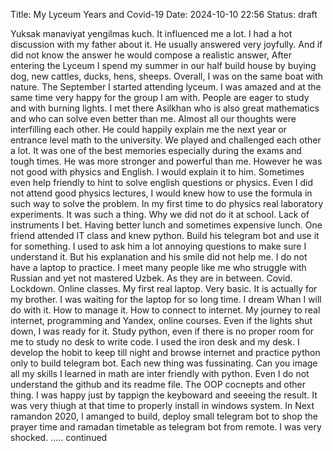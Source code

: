 Title: My Lyceum Years and Covid-19
Date: 2024-10-10 22:56
Status: draft
<!-- Modified: 2000-00-00 00:00 -->
<!-- Category: Lifestyle, AI, IT, Arabic -->

Yuksak manaviyat yengilmas kuch. It influenced me a lot. I had a hot discussion with my father about it. He usually answered very joyfully. And if did not know the answer he would compose a realistic answer, 
After entering the Lyceum I spend my summer in our half build house by buying dog, new cattles, ducks, hens, sheeps. Overall, I was on the same boat with nature. The September I started attending lyceum. 
I was amazed and at the same time very happy for the group I am with. People are eager to study and with burning lights. I met there Asilkhan who is also great mathematics and who can solve even better than me. Almost all our thoughts were interfilling each other. He could happily explain me the next year or entrance level math to the university. We played and challenged each other a lot. It was one of the best memories especially during the exams and tough times. He was more stronger and powerful than me. However he was not good with physics and English. I would explain it to him. Sometimes even help friendly to hint to solve english questions or physics. Even I did not attend good physics lectures, I would knew how to use the formula in such way to solve the problem. In my first time to do physics real laboratory experiments. It was such a thing. Why we did not do it at school. Lack of instruments I bet. Having better lunch and sometimes expensive lunch. One friend attended IT class and knew python. Build his telegram bot and use it for something. I used to ask him a lot annoying questions to make sure I understand it. But his explanation and his smile did not help me. I do not have a laptop to practice. 
I meet many people like me who struggle with Russian and yet not mastered Uzbek. As they are in between. Covid.  Lockdown. Online classes. My first real laptop. Very basic. It is actually for my brother. I was waiting for the laptop for so long time. I dream Whan I will do with it. How to manage it. How to connect to internet. My journey to real internet, programming and Yandex, online courses. Even if the lights shut down, I was ready for it. Study python, even if there is no proper room for me to study no desk to write code. I used the iron desk and my desk. I develop the hobit to keep till night and browse internet and practice python only to build telegram bot. Each new thing was fussinating. Can you image all my skills I learned in math are inter friendly with python. Even I do not understand the github and its readme file. The OOP cocnepts and other thing. I was happy just by tappign the keyboward and seeeing the result. It was very thiugh at that time to properly install in windows system.  In Next ramandon 2020, I amanged to build, deploy small telegram bot to shop the prayer time and ramadan timetable as telegram bot from remote. I was very shocked. ….. continued 